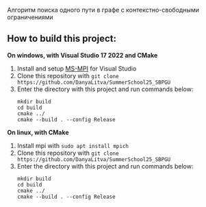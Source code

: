 Алгоритм поиска одного пути в графе с контекстно-свободными ограничениями

## How to build this project:

**On windows, with Visual Studio 17 2022 and CMake**
1. Install and setup [MS-MPI](https://docs.microsoft.com/en-us/message-passing-interface/microsoft-mpi-release-notes) for Visual Studio
2. Clone this repository with `git clone https://github.com/DanyaLitva/SummerSchool25_SBPGU`
3. Enter the directory with this project and run commands below:
    ```
    mkdir build
    cd build
    cmake ../
    cmake --build . --config Release
    ```



**On linux, with CMake**
1. Install mpi with `sudo apt install mpich`
2. Clone this repository with `git clone https://github.com/DanyaLitva/SummerSchool25_SBPGU`
3. Enter the directory with this project and run commands below:
    ```
    mkdir build
    cd build
    cmake ../
    cmake --build . --config Release
    ```

